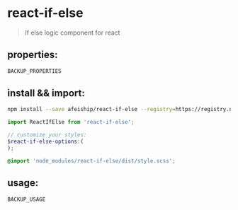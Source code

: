 # react-if-else
> If else logic component for react

## properties:
```javascript
BACKUP_PROPERTIES
```

## install && import:
```bash
npm install --save afeiship/react-if-else --registry=https://registry.npm.taobao.org
```

```js
import ReactIfElse from 'react-if-else';
```

```scss
// customize your styles:
$react-if-else-options:(
);

@import 'node_modules/react-if-else/dist/style.scss';
```


## usage:
```jsx
BACKUP_USAGE
```
